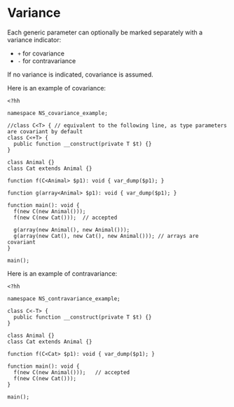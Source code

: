 # Variance

Each generic parameter can optionally be marked separately with a variance indicator:
 * `+` for covariance
 * `-` for contravariance

If no variance is indicated, covariance is assumed.

Here is an example of covariance:

```hack
<?hh

namespace NS_covariance_example;

//class C<T> { // equivalent to the following line, as type parameters are covariant by default
class C<+T> {
  public function __construct(private T $t) {}
}

class Animal {}
class Cat extends Animal {}

function f(C<Animal> $p1): void { var_dump($p1); }

function g(array<Animal> $p1): void { var_dump($p1); }

function main(): void {
  f(new C(new Animal()));
  f(new C(new Cat()));	// accepted

  g(array(new Animal(), new Animal()));
  g(array(new Cat(), new Cat(), new Animal()));	// arrays are covariant
}

main();
```
Here is an example of contravariance:

```hack
<?hh

namespace NS_contravariance_example;

class C<-T> {
  public function __construct(private T $t) {}
}

class Animal {}
class Cat extends Animal {}

function f(C<Cat> $p1): void { var_dump($p1); }

function main(): void {
  f(new C(new Animal()));	// accepted
  f(new C(new Cat()));
}

main();
```
